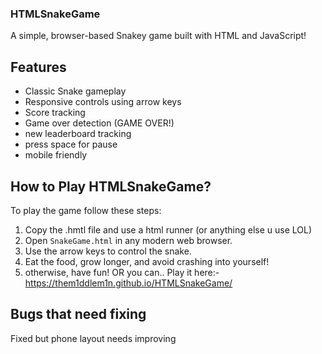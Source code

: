 ### HTMLSnakeGame

A simple, browser-based Snakey game built with HTML and JavaScript!

## Features

- Classic Snake gameplay
- Responsive controls using arrow keys
- Score tracking
- Game over detection (GAME OVER!)
- new leaderboard tracking
- press space for pause
- mobile friendly

## How to Play HTMLSnakeGame?

To play the game follow these steps:

1. Copy the .hmtl file and use a html runner (or anything else u use LOL)
2. Open `SnakeGame.html` in any modern web browser.
3. Use the arrow keys to control the snake.
4. Eat the food, grow longer, and avoid crashing into yourself!
5. otherwise, have fun!
  OR you can..
Play it here:- https://them1ddlem1n.github.io/HTMLSnakeGame/


## Bugs that need fixing

Fixed but phone layout needs improving
